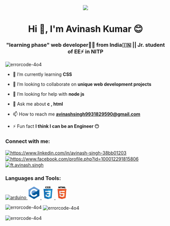 <a href="#"><p align="center" ><img width="300px"  src="https://i.pinimg.com/736x/2c/fd/a9/2cfda97310899531dfc8a31e55f63108.jpg"/></p></a>
<h1 align="center">Hi 👋, I'm Avinash Kumar 😊</h1>
<h3 align="center">"learning phase" web developer👨‍💻 from India🇮🇳 || Jr. student of EE⚡ in NITP</h3>

<p align="left"> <img src="https://komarev.com/ghpvc/?username=errorcode-4o4&label=Profile%20views&color=0e75b6&style=flat" alt="errorcode-4o4" /> </p>

- 🌱 I’m currently learning **CSS**

- 👯 I’m looking to collaborate on **unique web development projects**

- 🤝 I’m looking for help with **node js**

- 💬 Ask me about **c , html**

- 📫 How to reach me **avinashsingh9931829590@gmail.com**

- ⚡ Fun fact **I think I can be an Engineer 😶**

<h3 align="left">Connect with me:</h3>
<p align="left">
<a href="https://linkedin.com/in/https://www.linkedin.com/in/avinash-singh-38bb01203" target="blank"><img align="center" src="https://raw.githubusercontent.com/rahuldkjain/github-profile-readme-generator/master/src/images/icons/Social/linked-in-alt.svg" alt="https://www.linkedin.com/in/avinash-singh-38bb01203" height="30" width="40" /></a>
<a href="https://fb.com/https://www.facebook.com/profile.php?id=100012291815806" target="blank"><img align="center" src="https://raw.githubusercontent.com/rahuldkjain/github-profile-readme-generator/master/src/images/icons/Social/facebook.svg" alt="https://www.facebook.com/profile.php?id=100012291815806" height="30" width="40" /></a>
<a href="https://instagram.com/ft.avinash.singh" target="blank"><img align="center" src="https://raw.githubusercontent.com/rahuldkjain/github-profile-readme-generator/master/src/images/icons/Social/instagram.svg" alt="ft.avinash.singh" height="30" width="40" /></a>
</p>

<h3 align="left">Languages and Tools:</h3>
<p align="left"> <a href="https://www.arduino.cc/" target="_blank"> <img src="https://cdn.worldvectorlogo.com/logos/arduino-1.svg" alt="arduino" width="40" height="40"/> </a> <a href="https://www.cprogramming.com/" target="_blank"> <img src="https://raw.githubusercontent.com/devicons/devicon/master/icons/c/c-original.svg" alt="c" width="40" height="40"/> </a> <a href="https://www.w3schools.com/css/" target="_blank"> <img src="https://raw.githubusercontent.com/devicons/devicon/master/icons/css3/css3-original-wordmark.svg" alt="css3" width="40" height="40"/> </a> <a href="https://www.w3.org/html/" target="_blank"> <img src="https://raw.githubusercontent.com/devicons/devicon/master/icons/html5/html5-original-wordmark.svg" alt="html5" width="40" height="40"/> </a> </p>

<p><img align="left" src="https://github-readme-stats.vercel.app/api/top-langs?username=errorcode-4o4&show_icons=true&locale=en&layout=compact" alt="errorcode-4o4" /></p>

<p>&nbsp;<img align="center" src="https://github-readme-stats.vercel.app/api?username=errorcode-4o4&show_icons=true&locale=en" alt="errorcode-4o4" /></p>

<p><img align="center" src="https://github-readme-streak-stats.herokuapp.com/?user=errorcode-4o4&" alt="errorcode-4o4" /></p>
